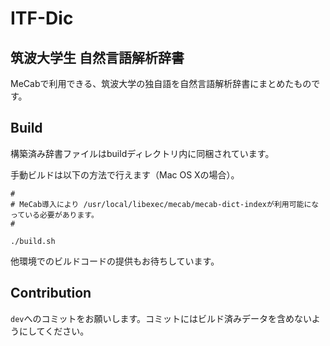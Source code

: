 # ITF-Dic
## 筑波大学生 自然言語解析辞書

MeCabで利用できる、筑波大学の独自語を自然言語解析辞書にまとめたものです。

## Build

構築済み辞書ファイルはbuildディレクトリ内に同梱されています。

手動ビルドは以下の方法で行えます（Mac OS Xの場合）。

```shell
# 
# MeCab導入により /usr/local/libexec/mecab/mecab-dict-indexが利用可能になっている必要があります。
# 

./build.sh
```

他環境でのビルドコードの提供もお待ちしています。

## Contribution

`dev`へのコミットをお願いします。コミットにはビルド済みデータを含めないようにしてください。
